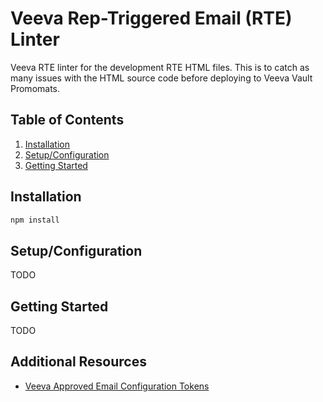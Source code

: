 # Veeva Rep-Triggered Email (RTE) Linter

Veeva RTE linter for the development RTE HTML files. This is to catch as many issues with the HTML source code before deploying to Veeva Vault Promomats.

## Table of Contents

1. [Installation](#installation)
2. [Setup/Configuration](#setupconfiguration)
3. [Getting Started](#getting-started)

## Installation

```bash
npm install
```

## Setup/Configuration

TODO

## Getting Started

TODO

## Additional Resources

- [Veeva Approved Email Configuration Tokens](https://crmhelp.veeva.com/doc/Content/CRM_topics/Multichannel/ApprovedEmail/ManageCreateContent/CreatingContent/ConfigTokens.htm)
